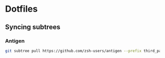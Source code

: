 # Dotfiles

## Syncing subtrees

### Antigen

```sh
git subtree pull https://github.com/zsh-users/antigen --prefix third_party/antigen develop --squash
```
